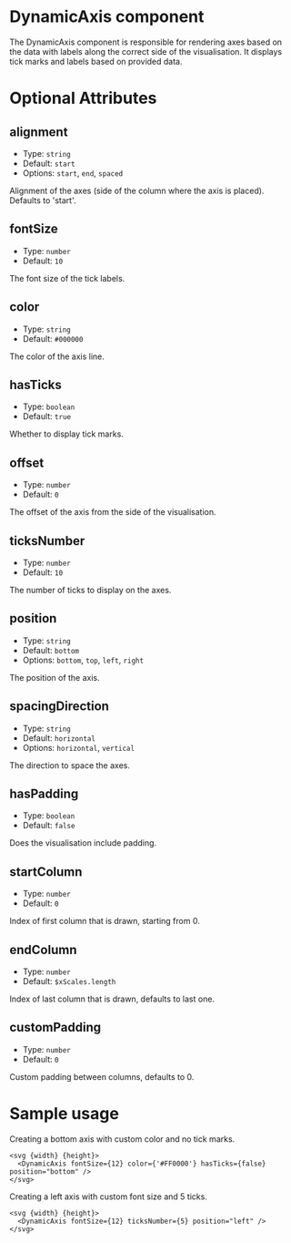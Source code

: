 # DynamicAxis component

The DynamicAxis component is responsible for rendering axes based on the data with labels along the correct side of the visualisation.
It displays tick marks and labels based on provided data.

# Optional Attributes

## alignment

- Type: `string`
- Default: `start`
- Options: `start`, `end`, `spaced`

Alignment of the axes (side of the column where the axis is placed). Defaults to 'start'.

## fontSize

- Type: `number`
- Default: `10`

The font size of the tick labels.

## color

- Type: `string`
- Default: `#000000`

The color of the axis line.

## hasTicks

- Type: `boolean`
- Default: `true`

Whether to display tick marks.

## offset

- Type: `number`
- Default: `0`

The offset of the axis from the side of the visualisation.

## ticksNumber

- Type: `number`
- Default: `10`

The number of ticks to display on the axes.

## position

- Type: `string`
- Default: `bottom`
- Options: `bottom`, `top`, `left`, `right`

The position of the axis.

## spacingDirection

- Type: `string`
- Default: `horizontal`
- Options: `horizontal`, `vertical`

The direction to space the axes.

## hasPadding

- Type: `boolean`
- Default: `false`

Does the visualisation include padding.

## startColumn

- Type: `number`
- Default: `0`

Index of first column that is drawn, starting from 0.

## endColumn

- Type: `number`
- Default: `$xScales.length`

Index of last column that is drawn, defaults to last one.

## customPadding

- Type: `number`
- Default: `0`

Custom padding between columns, defaults to 0.

# Sample usage

Creating a bottom axis with custom color and no tick marks.

```svelte
<svg {width} {height}>
  <DynamicAxis fontSize={12} color={'#FF0000'} hasTicks={false} position="bottom" />
</svg>
```

Creating a left axis with custom font size and 5 ticks.

```svelte
<svg {width} {height}>
  <DynamicAxis fontSize={12} ticksNumber={5} position="left" />
</svg>
```
